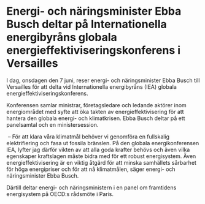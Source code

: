 # Energi- och näringsminister Ebba Busch deltar på Internationella energibyråns globala energieffektiviseringskonferens i Versailles

I dag, onsdagen den 7 juni, reser energi- och näringsminister Ebba Busch till Versailles för att delta vid Internationella energibyråns (IEA) globala energieffektiviseringskonferens.

Konferensen samlar ministrar, företagsledare och ledande aktörer inom energiområdet med syfte att öka takten av energieffektivisering för att hantera den globala energi- och klimatkrisen. Ebba Busch deltar på ett panelsamtal och en ministersession.

 – För att klara våra klimatmål behöver vi genomföra en fullskalig elektrifiering och fasa ut fossila bränslen. På den globala energikonferensen IEA, lyfter jag därför vikten av att alla goda krafter behövs och även vilka egenskaper kraftslagen måste bidra med för ett robust energisystem. Även energieffektivisering är en viktig åtgärd för att minska samhällets sårbarhet för höga energipriser och för att nå klimatmålen, säger energi- och näringsminister Ebba Busch.

Därtill deltar energi- och näringsministern i en panel om framtidens energisystem på OECD:s rådsmöte i Paris.
